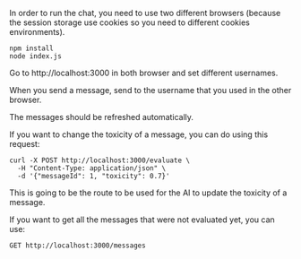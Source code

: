 In order to run the chat, you need to use two different browsers (because the session storage use cookies so you need to different cookies environments).

```
npm install
node index.js
```

Go to http://localhost:3000 in both browser and set different usernames. 

When you send a message, send to the username that you used in the other browser.

The messages should be refreshed automatically. 

If you want to change the toxicity of a message, you can do using this request:

```
curl -X POST http://localhost:3000/evaluate \
  -H "Content-Type: application/json" \
  -d '{"messageId": 1, "toxicity": 0.7}'
```

This is going to be the route to be used for the AI to update the toxicity of a message.

If you want to get all the messages that were not evaluated yet, you can use:

```
GET http://localhost:3000/messages
```